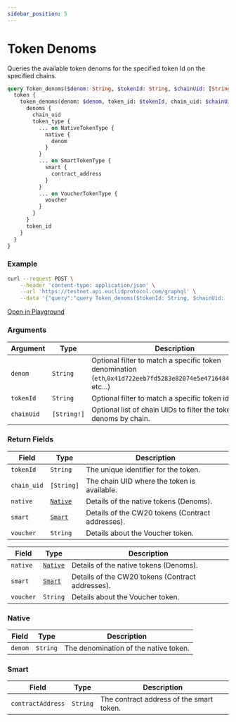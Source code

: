 ```yaml
---
sidebar_position: 5
---
```


# Token Denoms

Queries the available token denoms for the specified token Id on the specified chains.

```graphql
query Token_denoms($denom: String, $tokenId: String, $chainUid: [String!]) {
  token {
    token_denoms(denom: $denom, token_id: $tokenId, chain_uid: $chainUid) {
      denoms {
        chain_uid
        token_type {
          ... on NativeTokenType {
            native {
              denom
            }
          }
          ... on SmartTokenType {
            smart {
              contract_address
            }
          }
          ... on VoucherTokenType {
            voucher
          }
        }
      }
      token_id
    }
  }
}
```

### Example

```bash
curl --request POST \
    --header 'content-type: application/json' \
    --url 'https://testnet.api.euclidprotocol.com/graphql' \
    --data '{"query":"query Token_denoms($tokenId: String, $chainUid: [String!], $denom: String) {\n  token {\n    token_denoms(token_id: $tokenId, chain_uid: $chainUid, denom: $denom) {\n      denoms {\n        chain_uid\n        token_type {\n          ... on NativeTokenType {\n            native {\n              denom\n            }\n          }\n          ... on SmartTokenType {\n            smart {\n              contract_address\n            }\n          }\n          ... on VoucherTokenType {\n            voucher\n          }\n        }\n      }\n      token_id\n    }\n  }\n}","variables":{"denom":"0x41d722eeb7fd5283e82074e5e471648408604eac"}}'
```

[Open in Playground](https://testnet.api.euclidprotocol.com/?explorerURLState=N4IgJg9gxgrgtgUwHYBcQC4QEcYIE4CeABACoQDWyA%2BmMhHAM4AUAJLUvekQMop4CWSAOYAaIixQVkASTBdeA4WJZQAFgENBAVX5yiAbQWChAQgC6ASiLAAOkiJFJle7fsPHUpDTqMm7TuL%2BcGJO1LpcEp6yYmqaXjDh4rHaulau7u5BDNZ2GRnJ8bq5eQ6hXigEAA4IOW4lDgB0TUQQ9gBy6ij8AG4IZM4kVTXp9RlInT3DxaMZ0zMAvnMli3X1TQ0t9txw6ngo-ciD1bUz7gw7eyen7kv1K6f3M%2BubRABqEDBq%2BAdIR1Oro26Hy%2BeFuGUey1uEPcZSoRVWjxW8xAIhA3V2-HUACMADYIBgYEAjGzgHwk9AkgAMAA8ACwARjAAHYAEwshAILFMgBmYAArCyABwAZgQgpZlKZtIQfIQtKZ9IAbLTBbTKYLFZTpeooCS7Mj5kA)

### Arguments

| **Argument** | **Type**       | **Description**                                                                 |
|--------------|----------------|---------------------------------------------------------------------------------|
| `denom`      | `String`       | Optional filter to match a specific token denomination (`eth`,`0x41d722eeb7fd5283e82074e5e471648408604eac` etc...) |
| `tokenId`    | `String`       | Optional filter to match a specific token identifier.                          |
| `chainUid`   | `[String!]`    | Optional list of chain UIDs to filter the token denoms by chain.               |


### Return Fields

| **Field**            | **Type**   | **Description**                               |
|------------------|--------|-------------------------------------------|
| `tokenId`           | `String`   | The unique identifier for the token.                                      |
| `chain_uid`        | `[String]` |The chain UID where the token is available.                        |
| `native`           | [`Native`](#native) | Details of the native tokens (Denoms).                   |
| `smart`            | [`Smart`](#smart) | Details of the CW20 tokens (Contract addresses).            |
| `voucher`           | `String`        | Details about the Voucher token. |

| **Field**            | **Type**   | **Description**                               |
|------------------|--------|-------------------------------------------|
| `native`           | [`Native`](#native) | Details of the native tokens (Denoms).                   |
| `smart`            | [`Smart`](#smart) | Details of the CW20 tokens (Contract addresses).            |
| `voucher`           | `String`        | Details about the Voucher token. |

### Native

| **Field**            | **Type**   | **Description**                               |
|------------------|--------|-------------------------------------------|
| `denom`            | `String` | The denomination of the native token.     |

### Smart

| **Field**            | **Type**   | **Description**                               |
|------------------|--------|-------------------------------------------|
| `contractAddress`  | `String` | The contract address of the smart token.  |
